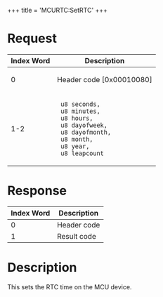 +++
title = 'MCURTC:SetRTC'
+++

# Request

<table>
<thead>
<tr class="header">
<th>Index Word</th>
<th>Description</th>
</tr>
</thead>
<tbody>
<tr class="odd">
<td><p>0</p></td>
<td><p>Header code [0x00010080]</p></td>
</tr>
<tr class="even">
<td><p>1-2</p></td>
<td><p><code> u8 seconds,</code><br />
<code> u8 minutes,</code><br />
<code> u8 hours,</code><br />
<code> u8 dayofweek,</code><br />
<code> u8 dayofmonth,</code><br />
<code> u8 month,</code><br />
<code> u8 year,</code><br />
<code> u8 leapcount</code></p></td>
</tr>
</tbody>
</table>

# Response

| Index Word | Description |
|------------|-------------|
| 0          | Header code |
| 1          | Result code |

# Description

This sets the RTC time on the MCU device.
